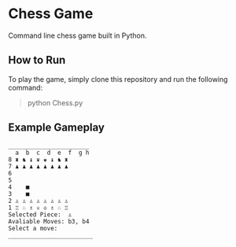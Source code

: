 # Chess Game

Command line chess game built in Python.

## How to Run

To play the game, simply clone this repository and run the following command:

> python Chess.py


## Example Gameplay
```Console
_______________________
  a  b  c  d  e  f  g h
8 ♜ ♞ ♝ ♛ ♚ ♝ ♞ ♜ 
7 ♟︎ ♟︎ ♟︎ ♟︎ ♟︎ ♟︎ ♟︎ ♟︎ 
6
5
4    ■
3    ■
2 ♙ ♙ ♙ ♙ ♙ ♙ ♙ ♙
1 ♖ ♘ ♗ ♕ ♔ ♗ ♘ ♖
Selected Piece:  ♙
Avaliable Moves: b3, b4
Select a move:
________________________
```